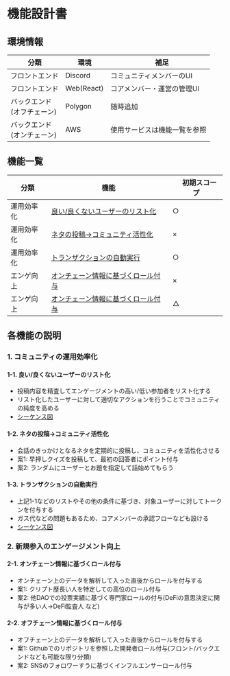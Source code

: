 # 機能設計書

## 環境情報
| 分類 | 環境 |　補足 |
----|---- |----
フロントエンド| Discord | コミュニティメンバーのUI
フロントエンド| Web(React) | コアメンバー・運営の管理UI
バックエンド<br>(オフチェーン)| Polygon | 随時追加
バックエンド<br>(オンチェーン)| AWS | 使用サービスは機能一覧を参照

## 機能一覧
| 分類 | 機能 |　初期スコープ |
----|---- |----
| 運用効率化 | [良い/良くないユーザーのリスト化](#1-1-良い良くないユーザーのリスト化) |○| 
| 運用効率化 | [ネタの投稿->コミュニティ活性化](#1-2-ネタの投稿-コミュニティ活性化) |×| 
| 運用効率化 | [トランザクションの自動実行](#1-3-トランザクションの自動実行) |○|
| エンゲ向上 | [オンチェーン情報に基づくロール付与](#2-1-オンチェーン情報に基づくロール付与) |×|
| エンゲ向上 | [オンチェーン情報に基づくロール付与](#2-2-オフチェーン情報に基づくロール付与) |△|

## 各機能の説明
### 1. コミュニティの運用効率化
#### **1-1. 良い/良くないユーザーのリスト化**

* 投稿内容を精査してエンゲージメントの高い/低い参加者をリスト化する
* リスト化したユーザーに対して適切なアクションを行うことでコミュニティの純度を高める
* [シーケンス図](1-1_Discordコメント分析seq.md)

#### **1-2. ネタの投稿->コミュニティ活性化**

* 会話のきっかけとなるネタを定期的に投稿し、コミュニティを活性化させる
* 案1: 早押しクイズを投稿して、最初の回答者にポイント付与
* 案2: ランダムにユーザーとお題を指定して話始めてもらう

#### **1-3. トランザクションの自動実行**

* 上記1-1などのリストやその他の条件に基づき、対象ユーザーに対してトークンを付与する
* ガス代などの問題もあるため、コアメンバーの承認フローなども設ける
* [シーケンス図](1-3_オンチェーン処理の自動化.md)

### 2. 新規参入のエンゲージメント向上
#### **2-1. オンチェーン情報に基づくロール付与**

* オンチェーン上のデータを解析して入った直後からロールを付与する
* 案1: クリプト歴長い人を特定しての高位のロール付与
* 案2: 他DAOでの投票実績に基づく専門家ロールの付与(DeFiの意思決定に関与が多い人->DeFi監査人 など)

#### **2-2. オフチェーン情報に基づくロール付与**

* オフチェーン上のデータを解析して入った直後からロールを付与する
* 案1: Githubでのリポジトリを参照した開発者ロール付与(フロント/バックエンドなども可能な限り分類)
* 案2: SNSのフォロワーすうに基づくインフルエンサーロール付与
